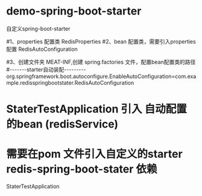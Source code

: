 # demo-spring-boot-starter
自定义spring-boot-starter

#1、properties 配置类
RedisProperties 
#2、bean 配置类，需要引入properties 配置
RedisAutoConfiguration 

#3、创建文件夹   MEAT-INF,创建 spring.factories 文件，配置bean配置类的路径
#-------starter自动装配---------
org.springframework.boot.autoconfigure.EnableAutoConfiguration=com.example.redisspringbootstater.RedisAutoConfiguration

# StaterTestApplication 引入 自动配置的bean (redisService)
# 需要在pom 文件引入自定义的starter   redis-spring-boot-stater 依赖
StaterTestApplication